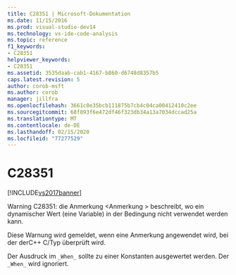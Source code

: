 ```yaml
---
title: C28351 | Microsoft-Dokumentation
ms.date: 11/15/2016
ms.prod: visual-studio-dev14
ms.technology: vs-ide-code-analysis
ms.topic: reference
f1_keywords:
- C28351
helpviewer_keywords:
- C28351
ms.assetid: 3535daab-cab1-4167-b860-d6748d8357b5
caps.latest.revision: 5
author: corob-msft
ms.author: corob
manager: jillfra
ms.openlocfilehash: 3661c0e35bcb111875b7cb4c04ca00412410c2ee
ms.sourcegitcommit: 68f893f6e472df46f323db34a13a7034dccad25a
ms.translationtype: MT
ms.contentlocale: de-DE
ms.lasthandoff: 02/15/2020
ms.locfileid: "77277529"
---
```

# <a name="c28351"></a>C28351
[!INCLUDE[vs2017banner](../includes/vs2017banner.md)]

Warning C28351: die Anmerkung \<Anmerkung > beschreibt, wo ein dynamischer Wert (eine Variable) in der Bedingung nicht verwendet werden kann.  
  
 Diese Warnung wird gemeldet, wenn eine Anmerkung angewendet wird, bei der derC++ C/Typ überprüft wird.  
  
 Der Ausdruck im `_When_` sollte zu einer Konstanten ausgewertet werden. Der `_When_` wird ignoriert.
